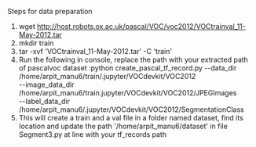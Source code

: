 Steps for data preparation

1. wget http://host.robots.ox.ac.uk/pascal/VOC/voc2012/VOCtrainval_11-May-2012.tar
2. mkdir train
3. tar -xvf 'VOCtrainval_11-May-2012.tar' -C 'train'
4. Run the following in console, replace the path with your extracted path of pascalvoc dataset :python create_pascal_tf_record.py --data_dir /home/arpit_manu6/train/.jupyter/VOCdevkit/VOC2012 \
                                  --image_data_dir /home/arpit_manu6/train.jupyter/VOCdevkit/VOC2012/JPEGImages \
                                  --label_data_dir /home/arpit_manu6/.jupyter/VOCdevkit/VOC2012/SegmentationClass 
5. This will create a train and a val file in a folder named dataset, find its location and update the path '/home/arpit_manu6/dataset' in file Segment3.py at line with your tf_records path
